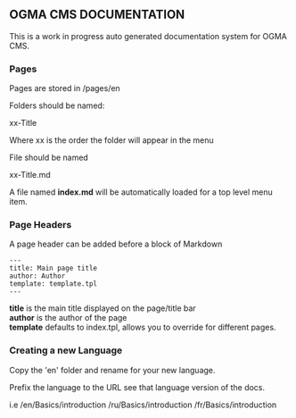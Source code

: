 ## OGMA CMS DOCUMENTATION

This is a work in progress auto generated documentation system for OGMA CMS. 

### Pages

Pages are stored in /pages/en 

Folders should be named:  

xx-Title 

Where xx is the order the folder will appear in the menu 

File should be named 

xx-Title.md

A file named **index.md** will be automatically loaded for a top level menu item. 

### Page Headers

A page header can be added before a block of Markdown 


    ---
    title: Main page title
    author: Author
    template: template.tpl
    ---
    
**title** is the main title displayed on the page/title bar  
**author** is the author of the page  
**template** defaults to index.tpl, allows you to override for different pages.  

### Creating a new Language

Copy the 'en' folder and rename for your new language. 

Prefix the language to the URL see that language version of the docs. 

i.e 
/en/Basics/introduction
/ru/Basics/introduction
/fr/Basics/introduction

